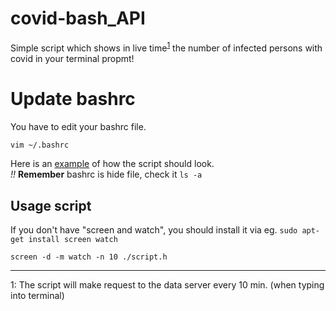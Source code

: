 # covid-bash_API

Simple script which shows in live time<sup>[1](#ft1)</sup> the number of infected persons with covid in your terminal propmt!

# Update bashrc

You have to edit your bashrc file.
```bash
vim ~/.bashrc
``` 
Here is an [example](script.sh) of how the script should look.  
*!!* **Remember** bashrc is hide file, check it `ls -a`

## Usage script 

If you don't have "screen and watch", you should install it via eg. `sudo apt-get install screen watch`

```
screen -d -m watch -n 10 ./script.h
```

----
<a name="ft1">1</a>: The script will make request to the data server every 10 min. (when typing into terminal)
